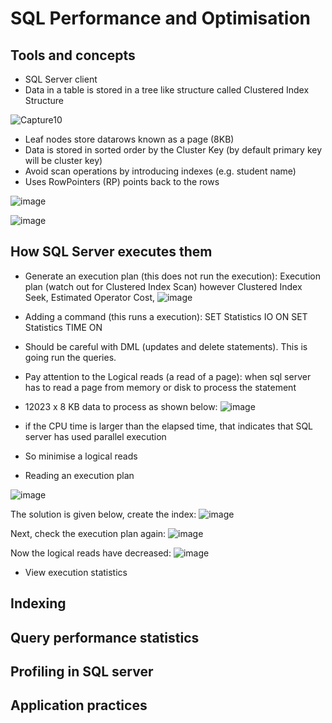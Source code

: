 # SQL Performance and Optimisation

## Tools and concepts
- SQL Server client
- Data in a table is stored in a tree like structure called Clustered Index Structure

![Capture10](https://user-images.githubusercontent.com/5715815/88490453-e4253b00-cfef-11ea-913e-4607d8593d9e.PNG)

- Leaf nodes store datarows known as a page (8KB)
- Data is stored in sorted order by the Cluster Key (by default primary key will be cluster key)
- Avoid scan operations by introducing indexes (e.g. student name)
- Uses RowPointers (RP) points back to the rows   

![image](https://user-images.githubusercontent.com/5715815/88501230-f10d5300-d01e-11ea-80c0-70d70cc04c4f.png)

![image](https://user-images.githubusercontent.com/5715815/88501328-3d589300-d01f-11ea-9129-f17500846f1c.png)


## How SQL Server executes them

- Generate an execution plan (this does not run the execution): Execution plan (watch out for Clustered Index Scan) however Clustered Index Seek, Estimated Operator Cost, 
![image](https://user-images.githubusercontent.com/5715815/88502441-82ca8f80-d022-11ea-9756-c63f2b402be6.png)

- Adding a command (this runs a execution): 
SET Statistics IO ON
SET Statistics TIME ON
* Should be careful with DML (updates and delete statements). This is going run the queries. 

- Pay attention to the Logical reads (a read of a page): when sql server has to read a page from memory or disk to process the statement
- 12023 x 8 KB data to process as shown below:
![image](https://user-images.githubusercontent.com/5715815/88622834-bc20ff00-d0f7-11ea-9f26-b1cac6d8ea93.png)
- if the CPU time is larger than the elapsed time, that indicates that SQL server has used parallel execution 
- So minimise a logical reads

- Reading an execution plan

![image](https://user-images.githubusercontent.com/5715815/88761948-3d45c800-d1c4-11ea-8448-f6e376c90415.png)

The solution is given below, create the index:
![image](https://user-images.githubusercontent.com/5715815/88761971-50589800-d1c4-11ea-9b6a-b4642e172bb1.png)

Next, check the execution plan again:
![image](https://user-images.githubusercontent.com/5715815/88762047-8007a000-d1c4-11ea-8b90-5500dbe10eda.png)

Now the logical reads have decreased:
![image](https://user-images.githubusercontent.com/5715815/88762141-bb09d380-d1c4-11ea-95b0-a488cb9f4183.png)


- View execution statistics




## Indexing

## Query performance statistics

## Profiling in SQL server

## Application practices


